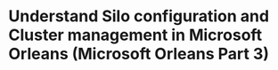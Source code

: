 # Understand Silo configuration and Cluster management in Microsoft Orleans (Microsoft Orleans Part 3)